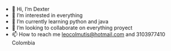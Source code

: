 - 👋 Hi, I’m Dexter
- 👀 I’m interested in everything
- 🌱 I’m currently learning python and java
- 💞️ I’m looking to collaborate on everything proyect
- 📫 How to reach me leocolmutis@hotmail.com and 3103977410 Colombia

<!---
leocolmutis/leocolmutis is a ✨ special ✨ repository because its `README.md` (this file) appears on your GitHub profile.
You can click the Preview link to take a look at your changes.
--->
